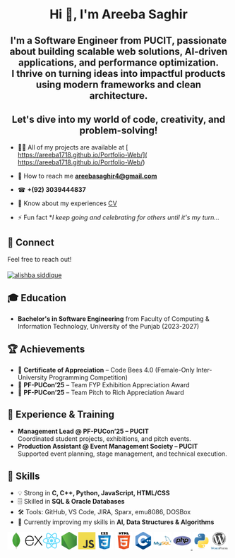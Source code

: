 <h1 align="center">Hi 👋, I'm Areeba Saghir</h1>
<h2 align="center">I'm a <b> Software Engineer</b> from PUCIT, passionate about <strong>building scalable web solutions, AI-driven applications, and performance optimization</strong>.<br />I thrive on turning ideas into impactful products using modern frameworks and clean architecture.</h2>
<h2 align="center">Let's dive into my world of code, creativity, and problem-solving!</h2>


- 👩‍💻 All of my projects are available at [ https://areeba1718.github.io/Portfolio-Web/]( https://areeba1718.github.io/Portfolio-Web/)

- 📧 How to reach me **areebasaghir4@gmail.com**
- ☎ **+(92) 3039444837**
- 📄 Know about my experiences [CV](./Areeba_Saghir_CV.pdf)

- ⚡ Fun fact **I keep going and celebrating for others until it's my turn...*

 ## 🤝 Connect
<p align="left">
Feel free to reach out!
<br><br>
<a href="https://www.linkedin.com/in/areeba-saghir-29377a301/" target="blank"><img align="center" src="https://raw.githubusercontent.com/rahuldkjain/github-profile-readme-generator/master/src/images/icons/Social/linked-in-alt.svg" alt="alishba siddique" height="30" width="40" /></a>
</p>


## 🎓 Education
- **Bachelor's in Software Engineering** from Faculty of Computing & Information Technology, University of the Punjab (2023-2027)


## 🏆 Achievements
- 🥇 **Certificate of Appreciation** – Code Bees 4.0 (Female-Only Inter-University Programming Competition)  
- 🏅 **PF-PUCon’25** – Team FYP Exhibition Appreciation Award  
- 🏅 **PF-PUCon’25** – Team Pitch to Rich Appreciation Award  

## 💼 Experience & Training

- **Management Lead @ PF-PUCon’25 – PUCIT**  
   Coordinated student projects, exhibitions, and pitch events.  
- **Production Assistant @ Event Management Society – PUCIT**  
   Supported event planning, stage management, and technical execution.  

## 🚀 Skills
- 💡 Strong in **C, C++, Python, JavaScript, HTML/CSS**
- 🗄️ Skilled in **SQL & Oracle Databases**
- 🛠️ Tools: GitHub, VS Code, JIRA, Sparx, emu8086, DOSBox  
- 🌱 Currently improving my skills in **AI, Data Structures & Algorithms**


<p align="left"> <a href="https://www.mongodb.com/mern-stack#:~:text=MERN%20stands%20for%20MongoDB%2C%20Express,a%20client%2Dside%20JavaScript%20framework" target="_blank" rel="noreferrer"><img src="https://raw.githubusercontent.com/devicons/devicon/master/icons/mongodb/mongodb-original.svg" alt= MERN  width="40" height="40" /><a href="https://www.mongodb.com/mern-stack#:~:text=MERN%20stands%20for%20MongoDB%2C%20Express,a%20client%2Dside%20JavaScript%20framework" target="_blank" rel="noreferrer"><img src="https://raw.githubusercontent.com/devicons/devicon/master/icons/express/express-original.svg" alt= MERN  width="40" height="40" /><a href="https://www.mongodb.com/mern-stack#:~:text=MERN%20stands%20for%20MongoDB%2C%20Express,a%20client%2Dside%20JavaScript%20framework" target="_blank" rel="noreferrer"><img src="https://raw.githubusercontent.com/devicons/devicon/master/icons/react/react-original.svg" alt= MERN  width="40" height="40" /><a href="https://www.mongodb.com/mern-stack#:~:text=MERN%20stands%20for%20MongoDB%2C%20Express,a%20client%2Dside%20JavaScript%20framework" target="_blank" rel="noreferrer"><img src="https://raw.githubusercontent.com/devicons/devicon/master/icons/nodejs/nodejs-original.svg" alt= MERN  width="40" height="40" /><a href="https://developer.mozilla.org/en-US/docs/Web/JavaScript" target="_blank" rel="noreferrer"><img src="https://raw.githubusercontent.com/devicons/devicon/master/icons/javascript/javascript-original.svg" alt="javascript" width="40" height="40"/><a href="https://www.w3schools.com/css/" target="_blank" rel="noreferrer"><img src="https://raw.githubusercontent.com/devicons/devicon/master/icons/css3/css3-original-wordmark.svg" alt="css3" width="40" height="40"/></a> <a href="https://www.w3.org/html/" target="_blank" rel="noreferrer"><img src="https://raw.githubusercontent.com/devicons/devicon/master/icons/html5/html5-original-wordmark.svg" alt="html5" width="40" height="40"/></a> <a href="https://www.w3schools.com/cpp/" target="_blank" rel="noreferrer"><img src="https://raw.githubusercontent.com/devicons/devicon/master/icons/cplusplus/cplusplus-original.svg" alt="cplusplus" width="40" height="40"/></a> <a href="https://www.mysql.com/" target="_blank" rel="noreferrer"><img src="https://raw.githubusercontent.com/devicons/devicon/master/icons/mysql/mysql-original-wordmark.svg" alt="mysql" width="40" height="40"/></a> <a href="https://www.php.net" target="_blank" rel="noreferrer"><img src="https://raw.githubusercontent.com/devicons/devicon/master/icons/php/php-original.svg" alt="php" width="40" height="40"/> </a> <a href="https://www.python.org" target="_blank" rel="noreferrer"><img src="https://raw.githubusercontent.com/devicons/devicon/master/icons/python/python-original.svg" alt="python" width="40" height="40"/></a><a href="https://www.python.org" target="_blank" rel="noreferrer"><img src="https://raw.githubusercontent.com/devicons/devicon/master/icons/wordpress/wordpress-original.svg" alt="wordpress" width="40" height="40"/></a>

